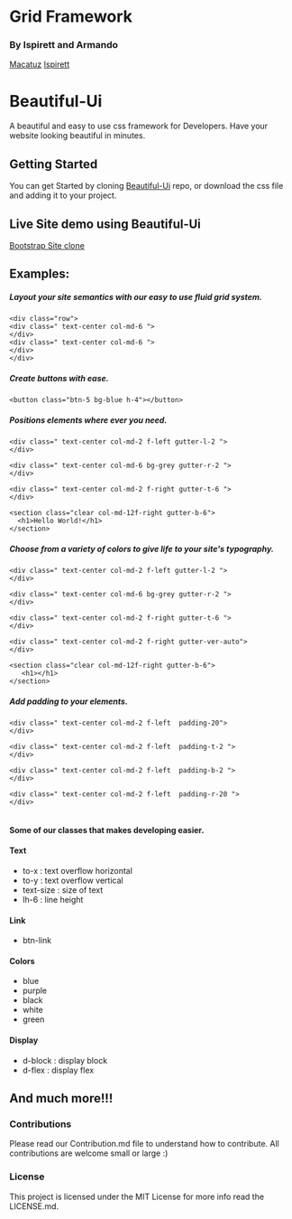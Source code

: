 # Grid Framework

### By Ispirett and Armando

[Macatuz](https://github.com/Macatuz)
[Ispirett](https://github.com/Ispirett)

# Beautiful-Ui

A beautiful and easy to use css framework for Developers. Have your website looking beautiful in minutes.

## Getting Started

You can get Started by cloning [Beautiful-Ui](https://github.com/Ispirett/Beautiful-Ui) repo,
or download the css file and adding it to your project.

## Live Site demo using Beautiful-Ui

[Bootstrap Site clone](https://ispirett.github.io/Beautiful-Ui/)

## Examples:

##### Layout your site semantics with our easy to use fluid grid system.

```
<div class="row">
<div class=" text-center col-md-6 ">
</div>
<div class=" text-center col-md-6 ">
</div>
</div>
```

##### Create buttons with ease.

```
<button class="btn-5 bg-blue h-4"></button>
```

##### Positions elements where ever you need.

```
<div class=" text-center col-md-2 f-left gutter-l-2 ">
</div>

<div class=" text-center col-md-6 bg-grey gutter-r-2 ">
</div>

<div class=" text-center col-md-2 f-right gutter-t-6 ">
</div>

<section class="clear col-md-12f-right gutter-b-6">
  <h1>Hello World!</h1>
</section>

```

##### Choose from a variety of colors to give life to your site's typography.

```
<div class=" text-center col-md-2 f-left gutter-l-2 ">
</div>

<div class=" text-center col-md-6 bg-grey gutter-r-2 ">
</div>

<div class=" text-center col-md-2 f-right gutter-t-6 ">
</div>

<div class=" text-center col-md-2 f-right gutter-ver-auto">
</div>

<section class="clear col-md-12f-right gutter-b-6">
   <h1></h1>
</section>

```

##### Add padding to your elements.

```
<div class=" text-center col-md-2 f-left  padding-20">
</div>

<div class=" text-center col-md-2 f-left  padding-t-2 ">
</div>

<div class=" text-center col-md-2 f-left  padding-b-2 ">
</div>

<div class=" text-center col-md-2 f-left  padding-r-20 ">
</div>


```

#### Some of our classes that makes developing easier.

#### Text

- to-x : text overflow horizontal
- to-y : text overflow vertical
- text-size : size of text
- lh-6 : line height

#### Link

- btn-link

#### Colors

- blue
- purple
- black
- white
- green

#### Display

- d-block : display block
- d-flex : display flex

## And much more!!!

### Contributions

Please read our Contribution.md file to understand how to contribute. All contributions are welcome small or large :)

### License

This project is licensed under the MIT License for more info read the LICENSE.md.

